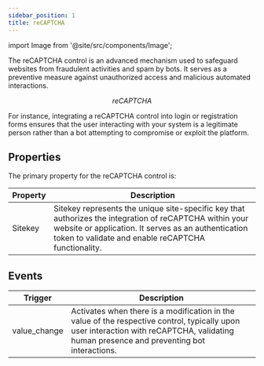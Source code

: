 ```yaml
---
sidebar_position: 1
title: reCAPTCHA
---
```

import Image from '@site/src/components/Image';

The reCAPTCHA control is an advanced mechanism used to safeguard websites from fraudulent activities and spam by bots. It serves as a preventive measure against unauthorized access and malicious automated interactions.

<figure>
  <Thumbnail src="/img/reference/controls/recaptcha/preview.jpeg" alt="reCAPTCHA" />
  <figcaption align = "center"><i>reCAPTCHA</i></figcaption>
</figure>


For instance, integrating a reCAPTCHA control into login or registration forms ensures that the user interacting with your system is a legitimate person rather than a bot attempting to compromise or exploit the platform.

## Properties

The primary property for the reCAPTCHA control is:

| Property | Description |
|----------|-------------|
| Sitekey  | Sitekey represents the unique site-specific key that authorizes the integration of reCAPTCHA within your website or application. It serves as an authentication token to validate and enable reCAPTCHA functionality. |



## Events


| Trigger      | Description                                                                                                         |
|--------------|---------------------------------------------------------------------------------------------------------------------|
| value_change | Activates when there is a modification in the value of the respective control, typically upon user interaction with reCAPTCHA, validating human presence and preventing bot interactions. |

<figure>
  <Thumbnail src="/img/reference/controls/recaptcha/usecase.jpeg" alt="reCaptcha" />
</figure>